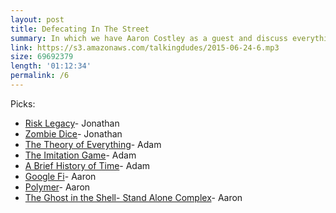 ```yaml
---
layout: post
title: Defecating In The Street
summary: In which we have Aaron Costley as a guest and discuss everything from defecation, to app ideas and anime.
link: https://s3.amazonaws.com/talkingdudes/2015-06-24-6.mp3
size: 69692379
length: '01:12:34'
permalink: /6
---
```


Picks:

- [Risk Legacy](http://amzn.to/1LvW6bo)- Jonathan
- [Zombie Dice](http://amzn.to/1TNSOTx)- Jonathan
- [The Theory of Everything](http://amzn.to/1LpDclD)- Adam
- [The Imitation Game](http://amzn.to/1BBNjkT)- Adam
- [A Brief History of Time](http://amzn.to/1LpDhFV)- Adam
- [Google Fi](https://fi.google.com/signup)- Aaron
- [Polymer](https://www.polymer-project.org/1.0/)- Aaron
- [The Ghost in the Shell- Stand Alone Complex](https://en.wikipedia.org/wiki/Ghost_in_the_Shell:_Stand_Alone_Complex)- Aaron
